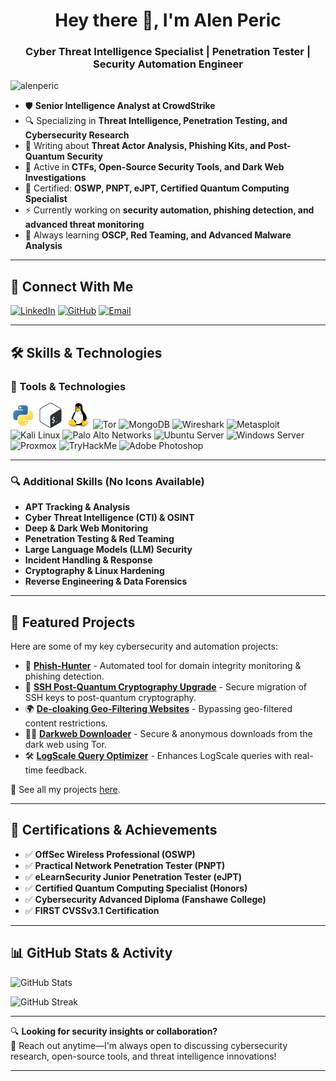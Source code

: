 <h1 align="center">Hey there 👋, I'm Alen Peric</h1>
<h3 align="center">Cyber Threat Intelligence Specialist | Penetration Tester | Security Automation Engineer</h3>

<p align="left">
  <img src="https://komarev.com/ghpvc/?username=alenperic&label=Profile%20views&color=0e75b6&style=flat" alt="alenperic" />
</p>

- 🛡 **Senior Intelligence Analyst at CrowdStrike**  
- 🔍 Specializing in **Threat Intelligence, Penetration Testing, and Cybersecurity Research**  
- 📝 Writing about **Threat Actor Analysis, Phishing Kits, and Post-Quantum Security**  
- 🚀 Active in **CTFs, Open-Source Security Tools, and Dark Web Investigations**  
- 📜 Certified: **OSWP, PNPT, eJPT, Certified Quantum Computing Specialist**  
- ⚡ Currently working on **security automation, phishing detection, and advanced threat monitoring**  
- 🎯 Always learning **OSCP, Red Teaming, and Advanced Malware Analysis**  

---

## 🔗 Connect With Me

<p align="left">
  <a href="https://www.linkedin.com/in/alen-peric/" target="_blank"><img src="https://img.shields.io/badge/-LinkedIn-blue?style=for-the-badge&logo=linkedin" alt="LinkedIn"></a>
  <a href="https://github.com/alenperic" target="_blank"><img src="https://img.shields.io/badge/-GitHub-black?style=for-the-badge&logo=github" alt="GitHub"></a>
  <a href="mailto:alenperic@protonmail.com"><img src="https://img.shields.io/badge/Email-0078D4?style=for-the-badge&logo=microsoft-outlook&logoColor=white" alt="Email"></a>
</p>

---

## 🛠 Skills & Technologies  

### 🔧 Tools & Technologies  

<p align="left">
  <img src="https://raw.githubusercontent.com/devicons/devicon/master/icons/python/python-original.svg" alt="Python" width="40" height="40"/>
  <img src="https://raw.githubusercontent.com/devicons/devicon/master/icons/bash/bash-original.svg" alt="Bash" width="40" height="40"/>
  <img src="https://raw.githubusercontent.com/devicons/devicon/master/icons/linux/linux-original.svg" alt="Linux" width="40" height="40"/>
  <img src="https://www.vectorlogo.zone/logos/torproject/torproject-icon.svg" alt="Tor" width="40" height="40"/>
  <img src="https://www.vectorlogo.zone/logos/mongodb/mongodb-icon.svg" alt="MongoDB" width="40" height="40"/>
  <img src="https://www.vectorlogo.zone/logos/wireshark/wireshark-icon.svg" alt="Wireshark" width="40" height="40"/>
  <img src="https://www.offsec.com/wp-content/uploads/2022/05/msf-logo-orange-1.png" alt="Metasploit" width="40" height="40"/>
  <img src="https://upload.wikimedia.org/wikipedia/commons/2/2a/Kali-dragon-icon.svg" alt="Kali Linux" width="40" height="40"/>
  <img src="https://upload.wikimedia.org/wikipedia/commons/9/94/Palo_Alto_Networks_Logo.svg" alt="Palo Alto Networks" width="40" height="40"/>
  <img src="https://upload.wikimedia.org/wikipedia/commons/4/48/Ubuntu_logo.png" alt="Ubuntu Server" width="40" height="40"/>
  <img src="https://upload.wikimedia.org/wikipedia/en/3/34/Windows_Server_logo.png" alt="Windows Server" width="40" height="40"/>
  <img src="https://upload.wikimedia.org/wikipedia/commons/3/3f/Proxmox_VE_Logo.svg" alt="Proxmox" width="40" height="40"/>
  <img src="https://assets.tryhackme.com/img/THMlogo.png" alt="TryHackMe" width="40" height="40"/>
  <img src="https://upload.wikimedia.org/wikipedia/commons/a/af/Adobe_Photoshop_CC_icon.svg" alt="Adobe Photoshop" width="40" height="40"/>
</p>

---

### 🔍 Additional Skills (No Icons Available)  

- **APT Tracking & Analysis**  
- **Cyber Threat Intelligence (CTI) & OSINT**  
- **Deep & Dark Web Monitoring**  
- **Penetration Testing & Red Teaming**  
- **Large Language Models (LLM) Security**  
- **Incident Handling & Response**  
- **Cryptography & Linux Hardening**  
- **Reverse Engineering & Data Forensics**  

---

## 🚀 Featured Projects  

Here are some of my key cybersecurity and automation projects:

- 🦠 [**Phish-Hunter**](https://github.com/alenperic/Phish-Hunter) - Automated tool for domain integrity monitoring & phishing detection.
- 🔐 [**SSH Post-Quantum Cryptography Upgrade**](https://github.com/alenperic/SSH-Post-Quantum-Cryptography-Upgrade-Script) - Secure migration of SSH keys to post-quantum cryptography.
- 🌍 [**De-cloaking Geo-Filtering Websites**](https://github.com/alenperic/De-cloaking-Geo-Filtering-Websites) - Bypassing geo-filtered content restrictions.
- 🏴‍☠️ [**Darkweb Downloader**](https://github.com/alenperic/Darkweb-Downloader) - Secure & anonymous downloads from the dark web using Tor.
- 🛠 [**LogScale Query Optimizer**](https://github.com/alenperic/LogScale-Query-Optimizing-Tool) - Enhances LogScale queries with real-time feedback.

🔗 See all my projects [here](https://github.com/alenperic?tab=repositories).

---

## 📜 Certifications & Achievements  

- ✅ **OffSec Wireless Professional (OSWP)**  
- ✅ **Practical Network Penetration Tester (PNPT)**  
- ✅ **eLearnSecurity Junior Penetration Tester (eJPT)**  
- ✅ **Certified Quantum Computing Specialist (Honors)**  
- ✅ **Cybersecurity Advanced Diploma (Fanshawe College)**  
- ✅ **FIRST CVSSv3.1 Certification**  

---

## 📊 GitHub Stats & Activity  

<p align="left">
  <img src="https://github-readme-stats.vercel.app/api?username=alenperic&show_icons=true&theme=tokyonight" alt="GitHub Stats"/>
</p>

<p align="left">
  <img src="https://github-readme-streak-stats.herokuapp.com/?user=alenperic&theme=tokyonight" alt="GitHub Streak"/>
</p>

---

🔍 **Looking for security insights or collaboration?**  
📩 Reach out anytime—I'm always open to discussing cybersecurity research, open-source tools, and threat intelligence innovations!

---
